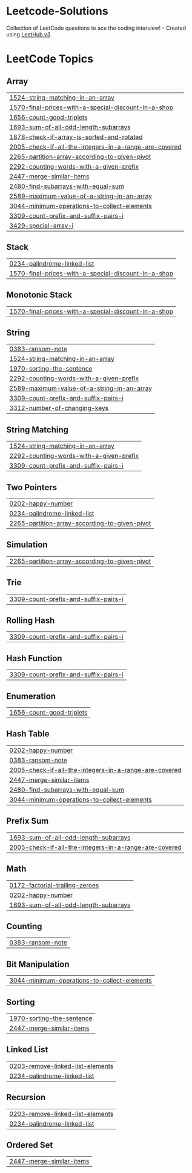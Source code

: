 # Leetcode-Solutions
Collection of LeetCode questions to ace the coding interview! - Created using [LeetHub v3](https://github.com/raphaelheinz/LeetHub-3.0)

<!---LeetCode Topics Start-->
# LeetCode Topics
## Array
|  |
| ------- |
| [1524-string-matching-in-an-array](https://github.com/MrLionByte/Leetcode-Solutions/tree/master/1524-string-matching-in-an-array) |
| [1570-final-prices-with-a-special-discount-in-a-shop](https://github.com/MrLionByte/Leetcode-Solutions/tree/master/1570-final-prices-with-a-special-discount-in-a-shop) |
| [1656-count-good-triplets](https://github.com/MrLionByte/Leetcode-Solutions/tree/master/1656-count-good-triplets) |
| [1693-sum-of-all-odd-length-subarrays](https://github.com/MrLionByte/Leetcode-Solutions/tree/master/1693-sum-of-all-odd-length-subarrays) |
| [1878-check-if-array-is-sorted-and-rotated](https://github.com/MrLionByte/Leetcode-Solutions/tree/master/1878-check-if-array-is-sorted-and-rotated) |
| [2005-check-if-all-the-integers-in-a-range-are-covered](https://github.com/MrLionByte/Leetcode-Solutions/tree/master/2005-check-if-all-the-integers-in-a-range-are-covered) |
| [2265-partition-array-according-to-given-pivot](https://github.com/MrLionByte/Leetcode-Solutions/tree/master/2265-partition-array-according-to-given-pivot) |
| [2292-counting-words-with-a-given-prefix](https://github.com/MrLionByte/Leetcode-Solutions/tree/master/2292-counting-words-with-a-given-prefix) |
| [2447-merge-similar-items](https://github.com/MrLionByte/Leetcode-Solutions/tree/master/2447-merge-similar-items) |
| [2480-find-subarrays-with-equal-sum](https://github.com/MrLionByte/Leetcode-Solutions/tree/master/2480-find-subarrays-with-equal-sum) |
| [2589-maximum-value-of-a-string-in-an-array](https://github.com/MrLionByte/Leetcode-Solutions/tree/master/2589-maximum-value-of-a-string-in-an-array) |
| [3044-minimum-operations-to-collect-elements](https://github.com/MrLionByte/Leetcode-Solutions/tree/master/3044-minimum-operations-to-collect-elements) |
| [3309-count-prefix-and-suffix-pairs-i](https://github.com/MrLionByte/Leetcode-Solutions/tree/master/3309-count-prefix-and-suffix-pairs-i) |
| [3429-special-array-i](https://github.com/MrLionByte/Leetcode-Solutions/tree/master/3429-special-array-i) |
## Stack
|  |
| ------- |
| [0234-palindrome-linked-list](https://github.com/MrLionByte/Leetcode-Solutions/tree/master/0234-palindrome-linked-list) |
| [1570-final-prices-with-a-special-discount-in-a-shop](https://github.com/MrLionByte/Leetcode-Solutions/tree/master/1570-final-prices-with-a-special-discount-in-a-shop) |
## Monotonic Stack
|  |
| ------- |
| [1570-final-prices-with-a-special-discount-in-a-shop](https://github.com/MrLionByte/Leetcode-Solutions/tree/master/1570-final-prices-with-a-special-discount-in-a-shop) |
## String
|  |
| ------- |
| [0383-ransom-note](https://github.com/MrLionByte/Leetcode-Solutions/tree/master/0383-ransom-note) |
| [1524-string-matching-in-an-array](https://github.com/MrLionByte/Leetcode-Solutions/tree/master/1524-string-matching-in-an-array) |
| [1970-sorting-the-sentence](https://github.com/MrLionByte/Leetcode-Solutions/tree/master/1970-sorting-the-sentence) |
| [2292-counting-words-with-a-given-prefix](https://github.com/MrLionByte/Leetcode-Solutions/tree/master/2292-counting-words-with-a-given-prefix) |
| [2589-maximum-value-of-a-string-in-an-array](https://github.com/MrLionByte/Leetcode-Solutions/tree/master/2589-maximum-value-of-a-string-in-an-array) |
| [3309-count-prefix-and-suffix-pairs-i](https://github.com/MrLionByte/Leetcode-Solutions/tree/master/3309-count-prefix-and-suffix-pairs-i) |
| [3312-number-of-changing-keys](https://github.com/MrLionByte/Leetcode-Solutions/tree/master/3312-number-of-changing-keys) |
## String Matching
|  |
| ------- |
| [1524-string-matching-in-an-array](https://github.com/MrLionByte/Leetcode-Solutions/tree/master/1524-string-matching-in-an-array) |
| [2292-counting-words-with-a-given-prefix](https://github.com/MrLionByte/Leetcode-Solutions/tree/master/2292-counting-words-with-a-given-prefix) |
| [3309-count-prefix-and-suffix-pairs-i](https://github.com/MrLionByte/Leetcode-Solutions/tree/master/3309-count-prefix-and-suffix-pairs-i) |
## Two Pointers
|  |
| ------- |
| [0202-happy-number](https://github.com/MrLionByte/Leetcode-Solutions/tree/master/0202-happy-number) |
| [0234-palindrome-linked-list](https://github.com/MrLionByte/Leetcode-Solutions/tree/master/0234-palindrome-linked-list) |
| [2265-partition-array-according-to-given-pivot](https://github.com/MrLionByte/Leetcode-Solutions/tree/master/2265-partition-array-according-to-given-pivot) |
## Simulation
|  |
| ------- |
| [2265-partition-array-according-to-given-pivot](https://github.com/MrLionByte/Leetcode-Solutions/tree/master/2265-partition-array-according-to-given-pivot) |
## Trie
|  |
| ------- |
| [3309-count-prefix-and-suffix-pairs-i](https://github.com/MrLionByte/Leetcode-Solutions/tree/master/3309-count-prefix-and-suffix-pairs-i) |
## Rolling Hash
|  |
| ------- |
| [3309-count-prefix-and-suffix-pairs-i](https://github.com/MrLionByte/Leetcode-Solutions/tree/master/3309-count-prefix-and-suffix-pairs-i) |
## Hash Function
|  |
| ------- |
| [3309-count-prefix-and-suffix-pairs-i](https://github.com/MrLionByte/Leetcode-Solutions/tree/master/3309-count-prefix-and-suffix-pairs-i) |
## Enumeration
|  |
| ------- |
| [1656-count-good-triplets](https://github.com/MrLionByte/Leetcode-Solutions/tree/master/1656-count-good-triplets) |
## Hash Table
|  |
| ------- |
| [0202-happy-number](https://github.com/MrLionByte/Leetcode-Solutions/tree/master/0202-happy-number) |
| [0383-ransom-note](https://github.com/MrLionByte/Leetcode-Solutions/tree/master/0383-ransom-note) |
| [2005-check-if-all-the-integers-in-a-range-are-covered](https://github.com/MrLionByte/Leetcode-Solutions/tree/master/2005-check-if-all-the-integers-in-a-range-are-covered) |
| [2447-merge-similar-items](https://github.com/MrLionByte/Leetcode-Solutions/tree/master/2447-merge-similar-items) |
| [2480-find-subarrays-with-equal-sum](https://github.com/MrLionByte/Leetcode-Solutions/tree/master/2480-find-subarrays-with-equal-sum) |
| [3044-minimum-operations-to-collect-elements](https://github.com/MrLionByte/Leetcode-Solutions/tree/master/3044-minimum-operations-to-collect-elements) |
## Prefix Sum
|  |
| ------- |
| [1693-sum-of-all-odd-length-subarrays](https://github.com/MrLionByte/Leetcode-Solutions/tree/master/1693-sum-of-all-odd-length-subarrays) |
| [2005-check-if-all-the-integers-in-a-range-are-covered](https://github.com/MrLionByte/Leetcode-Solutions/tree/master/2005-check-if-all-the-integers-in-a-range-are-covered) |
## Math
|  |
| ------- |
| [0172-factorial-trailing-zeroes](https://github.com/MrLionByte/Leetcode-Solutions/tree/master/0172-factorial-trailing-zeroes) |
| [0202-happy-number](https://github.com/MrLionByte/Leetcode-Solutions/tree/master/0202-happy-number) |
| [1693-sum-of-all-odd-length-subarrays](https://github.com/MrLionByte/Leetcode-Solutions/tree/master/1693-sum-of-all-odd-length-subarrays) |
## Counting
|  |
| ------- |
| [0383-ransom-note](https://github.com/MrLionByte/Leetcode-Solutions/tree/master/0383-ransom-note) |
## Bit Manipulation
|  |
| ------- |
| [3044-minimum-operations-to-collect-elements](https://github.com/MrLionByte/Leetcode-Solutions/tree/master/3044-minimum-operations-to-collect-elements) |
## Sorting
|  |
| ------- |
| [1970-sorting-the-sentence](https://github.com/MrLionByte/Leetcode-Solutions/tree/master/1970-sorting-the-sentence) |
| [2447-merge-similar-items](https://github.com/MrLionByte/Leetcode-Solutions/tree/master/2447-merge-similar-items) |
## Linked List
|  |
| ------- |
| [0203-remove-linked-list-elements](https://github.com/MrLionByte/Leetcode-Solutions/tree/master/0203-remove-linked-list-elements) |
| [0234-palindrome-linked-list](https://github.com/MrLionByte/Leetcode-Solutions/tree/master/0234-palindrome-linked-list) |
## Recursion
|  |
| ------- |
| [0203-remove-linked-list-elements](https://github.com/MrLionByte/Leetcode-Solutions/tree/master/0203-remove-linked-list-elements) |
| [0234-palindrome-linked-list](https://github.com/MrLionByte/Leetcode-Solutions/tree/master/0234-palindrome-linked-list) |
## Ordered Set
|  |
| ------- |
| [2447-merge-similar-items](https://github.com/MrLionByte/Leetcode-Solutions/tree/master/2447-merge-similar-items) |
<!---LeetCode Topics End-->